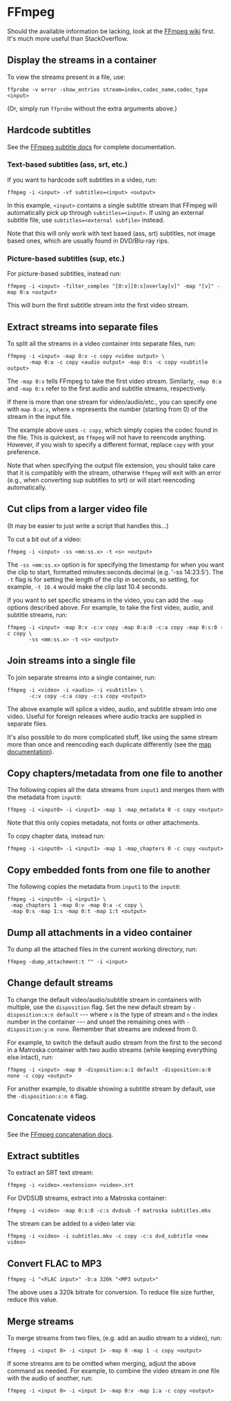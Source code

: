 # FFmpeg

Should the available information be lacking, look at the [FFmpeg
wiki](https://trac.ffmpeg.org/wiki) first. It's much more useful than
StackOverflow.


## Display the streams in a container

To view the streams present in a file, use:
```
ffprobe -v error -show_entries stream=index,codec_name,codec_type <input>
```

(Or, simply run `ffprobe` without the extra arguments above.)


## Hardcode subtitles

See the [FFmpeg subtitle
docs](https://trac.ffmpeg.org/wiki/HowToBurnSubtitlesIntoVideo) for complete
documentation.

### Text-based subtitles (ass, srt, etc.)

If you want to hardcode soft subtitles in a video, run:
```
ffmpeg -i <input> -vf subtitles=<input> <output>
```

In this example, `<input>` contains a single subtitle stream that FFmpeg will
automatically pick up through `subtitles=<input>`. If using an external
subtitle file, use `subtitles=<external subfile>` instead.

Note that this will only work with text based (ass, srt) subtitles, not image
based ones, which are usually found in DVD/Blu-ray rips.

### Picture-based subtitles (sup, etc.)

For picture-based subtitles, instead run:
```
ffmpeg -i <input> -filter_complex "[0:v][0:s]overlay[v]" -map "[v]" -map 0:a <output>
```

This will burn the first subtitle stream into the first video stream.


## Extract streams into separate files

To split all the streams in a video container into separate files, run:
```
ffmpeg -i <input> -map 0:v -c copy <video output> \
       -map 0:a -c copy <audio output> -map 0:s -c copy <subtitle output>
```

The `-map 0:v` tells FFmpeg to take the first video stream. Similarly, `-map
0:a` and `-map 0:s` refer to the first audio and subtitle streams,
respectively. 

If there is more than one stream for video/audio/etc., you can specify one with
`map 0:a:x`, where `x` represents the number (starting from 0) of the stream in
the input file.

The example above uses `-c copy`, which simply copies the codec found in the
file. This is quickest, as `ffmpeg` will not have to reencode anything.
However, if you wish to specify a different format, replace `copy` with your
preference.

Note that when specifying the output file extension, you should take care that
it is compatibly with the stream, otherwise `ffmpeg` will exit with an error
(e.g., when converting sup subtitles to srt) or will start reencoding
automatically.


## Cut clips from a larger video file

(It may be easier to just write a script that handles this...)

To cut a bit out of a video:
```
ffmpeg -i <input> -ss <mm:ss.x> -t <s> <output>
```

The `-ss <mm:ss.x>` option is for specifying the timestamp for when you want
the clip to start, formatted minutes:seconds.decimal (e.g. '-ss 14:23.5'). The
`-t` flag is for setting the length of the clip in seconds, so setting, for
example, `-t 10.4` would make the clip last 10.4 seconds.

If you want to set specific streams in the video, you can add the `-map`
options described above. For example, to take the first video, audio, and
subtitle streams, run:
```
ffmpeg -i <input> -map 0:v -c:v copy -map 0:a:0 -c:a copy -map 0:s:0 -c copy \
       -ss <mm:ss.x> -t <s> <output>
```


## Join streams into a single file

To join separate streams into a single container, run:
```
ffmpeg -i <video> -i <audio> -i <subtitle> \
       -c:v copy -c:a copy -c:s copy <output>
```

The above example will splice a video, audio, and subtitle stream into one
video. Useful for foreign releases where audio tracks are supplied in separate
files.

It's also possible to do more complicated stuff, like using the same stream
more than once and reencoding each duplicate differently (see the [map
documentation](https://trac.ffmpeg.org/wiki/Map)).


## Copy chapters/metadata from one file to another

The following copies all the data streams from `input1` and merges them with
the metadata from `input0`:
```
ffmpeg -i <input0> -i <input1> -map 1 -map_metadata 0 -c copy <output>
```

Note that this only copies metadata, not fonts or other attachments.

To copy chapter data, instead run:
```
ffmpeg -i <input0> -i <input1> -map 1 -map_chapters 0 -c copy <output>
```


## Copy embedded fonts from one file to another

The following copies the metadata from `input1` to the `input0`:
```
ffmpeg -i <input0> -i <input1> \
 -map_chapters 1 -map 0:v -map 0:a -c copy \
 -map 0:s -map 1:s -map 0:t -map 1:t <output>
```


## Dump all attachments in a video container

To dump all the attached files in the current working directory, run:
```
ffmpeg -dump_attachment:t "" -i <input>
```


## Change default streams

To change the default video/audio/subtitle stream in containers with multiple,
use the `disposition` flag. Set the new default stream by `-disposition:x:n
default` --- where `x` is the type of stream and `n` the index number in the
container --- and unset the remaining ones with `-disposition:y:m none`.
Remember that streams are indexed from 0.

For example, to switch the default audio stream from the first to the second in
a Matroska container with two audio streams (while keeping everything else
intact), run:
```
ffmpeg -i <input> -map 0 -disposition:a:1 default -disposition:a:0 none -c copy <output>
```

For another example, to disable showing a subtitle stream by default, use the
`-disposition:s:n 0` flag.


## Concatenate videos

See the [FFmpeg concatenation docs](https://trac.ffmpeg.org/wiki/Concatenate).


## Extract subtitles

To extract an SRT text stream:
```
ffmpeg -i <video>.<extension> <video>.srt
```

For DVDSUB streams, extract into a Matroska container:
```
ffmpeg -i <video> -map 0:s:0 -c:s dvdsub -f matroska subtitles.mkv
```

The stream can be added to a video later via:
```
ffmpeg -i <video> -i subtitles.mkv -c copy -c:s dvd_subtitle <new video>
```


## Convert FLAC to MP3

```
ffmpeg -i "<FLAC input>" -b:a 320k "<MP3 output>"
```

The above uses a 320k bitrate for conversion. To reduce file size further,
reduce this value.


## Merge streams

To merge streams from two files, (e.g. add an audio stream to a video), run:
```
ffmpeg -i <input 0> -i <input 1> -map 0 -map 1 -c copy <output>
```

If some streams are to be omitted when merging, adjust the above command as
needed. For example, to combine the video stream in one file with the audio of
another, run:
```
ffmpeg -i <input 0> -i <input 1> -map 0:v -map 1:a -c copy <output>
```
